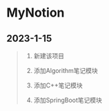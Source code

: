 # MyNotion

## 2023-1-15

> 1. 新建该项目
>
> 2. 添加Algorithm笔记模块
>
> 3. 添加C++笔记模块
>
> 4. 添加SpringBoot笔记模块

